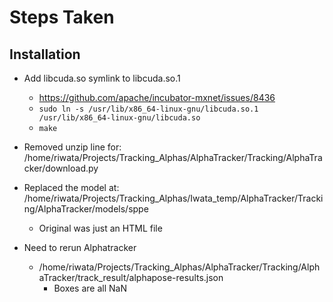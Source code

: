 # Steps Taken

## Installation

- Add libcuda.so symlink to libcuda.so.1
    - https://github.com/apache/incubator-mxnet/issues/8436
    - `sudo ln -s /usr/lib/x86_64-linux-gnu/libcuda.so.1 /usr/lib/x86_64-linux-gnu/libcuda.so`
    - `make`

- Removed unzip line for: /home/riwata/Projects/Tracking_Alphas/AlphaTracker/Tracking/AlphaTracker/download.py

- Replaced the model at: /home/riwata/Projects/Tracking_Alphas/Iwata_temp/AlphaTracker/Tracking/AlphaTracker/models/sppe
    - Original was just an HTML file

- Need to rerun Alphatracker
    - /home/riwata/Projects/Tracking_Alphas/AlphaTracker/Tracking/AlphaTracker/track_result/alphapose-results.json
        - Boxes are all NaN